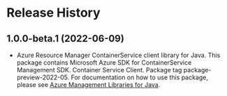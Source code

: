 # Release History

## 1.0.0-beta.1 (2022-06-09)

- Azure Resource Manager ContainerService client library for Java. This package contains Microsoft Azure SDK for ContainerService Management SDK. Container Service Client. Package tag package-preview-2022-05. For documentation on how to use this package, please see [Azure Management Libraries for Java](https://aka.ms/azsdk/java/mgmt).
